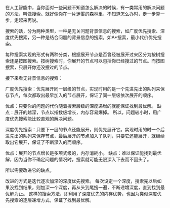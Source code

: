 在人工智能中，当你面对一些问题不知道怎么解决的时候，有一类常用的解决问题的方法，叫做搜索。就好像你在一片迷雾的森林里，不知道怎么办时，走一步算一步，走起来再说。

搜索的话，分为两种类型，一种是无关问题背景信息的搜索，如广度优先搜索、深度优先搜索，另一种是结合问题的背景信息的搜索，如A\*搜索，最小代价优先搜索。

每种搜索实现的形式有两种分类，根据展开节点是否曾经被展开过来区分为按树搜索还是按图搜索。按树搜索时，你展开的节点可以包括你已经搜过的节点。而按图搜索，只展开你还没搜过的节点。

接下来看无背景信息的搜索：

广度优先搜索：优先展开同一层级的节点，实现时用的是一个先进先出的队列来保存节点，每次都取出最早加入的节点展开，保证了同一层级依次展开的顺序。

优点：只要你的问题的代价随着搜索层级的深度递增的就能保证找到最优解。
缺点：展开的越深，节点以指数级增长，内存容易爆掉。
所以，问题较小时，用广度优先搜索能比较直观的解决问题。

深度优先搜索：只要下一层的节点还能展开，则优先展开它。实现时用的时一个后进先出的队列来保存节点，最后展开的节点加入了队列，只要它还能展开，就继续取出它展开，保证了不断深入的而顺序。

优点：展开的节点增长是多项式级的，内存消耗小。
缺点：难以保证能找到最优解，因为当你不确定问题的情况时，搜索就可能无限深入下去而不回头了。

所以需要改进它的缺点。

改进的方式是迭代逐次加深的深度优先搜索。
每次设定一个深度，搜索完以后如果没找到结果，则加深一个深度，再从头到尾搜一遍，不断递增深度，直到找到最优解为止。
这样的搜索方法，即利用了深度优先的内存优势，也因为类似深度优先搜索的逐层递增方式，保证了找到最优解。







